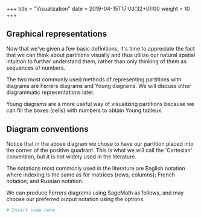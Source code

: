 +++
title = "Visualization"
date =  2019-04-15T17:03:32+01:00
weight = 10
+++

## Graphical representations

Now that we've given a few basic definitions, it's time to appreciate the fact that we can think about partitions visually and thus utilize our natural spatial intuition to further understand them, rather than only thinking of them as sequences of numbers.

The two most commonly used methods of representing partitions with diagrams are Ferrers diagrams and Young diagrams. We will discuss other diagrammatic representations later.

<script type="text/tikz">
  \begin{tikzpicture}
    \draw (0,0) -- (0,6);\draw (1,0) -- (1,6);\draw (2,0) -- (2,3);\draw (3,0) -- (3,1);\draw (0,1) -- (3,1);\draw (0,2) -- (2,2);\draw (0,3) -- (2,3);\draw (0,4) -- (1,4);\draw (0,5) -- (1,5);\draw (0,6) -- (1,6);\draw (0,0) -- (3,0);
  \end{tikzpicture}
</script>

Young diagrams are a more useful way of visualizing partitions because we can fill the boxes (cells) with numbers to obtain Young tableux.

## Diagram conventions

Notice that in the above diagram we chose to have our partition placed into the corner of the positive quadrant. This is what we will call the 'Cartesian' convention, but it is not widely used in the literature.

The notations most commonly used in the literature are English notation where indexing is the same as for matrices (rows, columns); French notation; and Russian notation.

We can produce Ferrers diagrams using SageMath as follows, and may choose our preferred output notation using the options.

```python
# Insert code here
```




